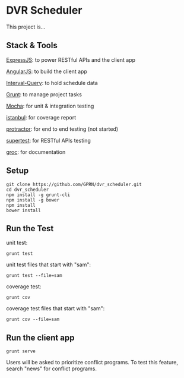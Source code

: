 # DVR Scheduler

This project is...

## Stack & Tools

[ExpressJS](http://expressjs.com/): to power RESTful APIs and the client app

[AngularJS](https://angularjs.org/): to build the client app

[Interval-Query](https://github.com/toberndo/interval-query): to hold schedule data

[Grunt](http://gruntjs.com/): to manage project tasks

[Mocha](http://visionmedia.github.io/mocha/): for unit & integration testing

[istanbul](http://gotwarlost.github.io/istanbul/): for coverage report

[protractor](https://github.com/angular/protractor): for end to end testing (not started)

[supertest](https://github.com/visionmedia/supertest): for RESTful APIs testing

[groc](https://github.com/nevir/groc): for documentation

## Setup
```
git clone https://github.com/GPRN/dvr_scheduler.git
cd dvr_scheduler
npm install -g grunt-cli
npm install -g bower
npm install
bower install
```

## Run the Test

unit test:
```
grunt test
```
unit test files that start with "sam":
```
grunt test --file=sam
```

coverage test:
```
grunt cov
```
coverage test files that start with "sam":
```
grunt cov --file=sam
```
## Run the client app
```
grunt serve
```
Users will be asked to prioritize conflict programs. To test this feature, search "news" for conflict programs.